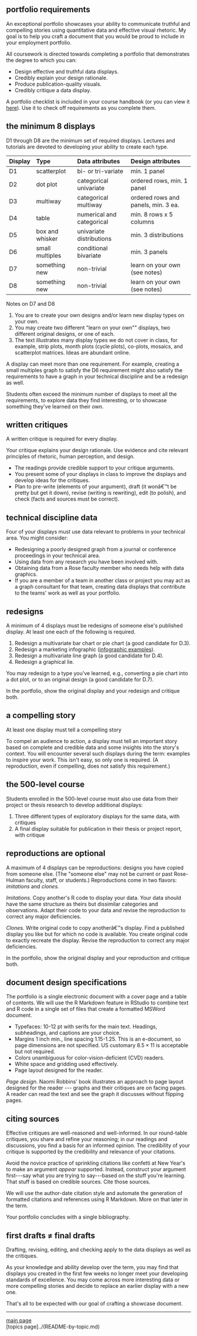 
portfolio requirements
----------------------

An exceptional portfolio showcases your ability to communicate truthful and compelling stories using quantitative data and effective visual rhetoric. My goal is to help you craft a document that you would be proud to include in your employment portfolio.

All coursework is directed towards completing a portfolio that demonstrates the degree to which you can:

-   Design effective and truthful data displays.
-   Credibly explain your design rationale.
-   Produce publication-quality visuals.
-   Credibly critique a data display.

A portfolio checklist is included in your course handbook (or you can view it [here](../cm/folio-02_portfolio-checklist.pdf)). Use it to check off requirements as you complete them.

the minimum 8 displays
----------------------

D1 through D8 are the minimum set of required displays. Lectures and tutorials are devoted to developing your ability to create each type.

| Display | Type            | Data attributes           | Design attributes                   |
|:--------|:----------------|:--------------------------|:------------------------------------|
| D1      | scatterplot     | bi- or tri-variate        | min. 1 panel                        |
| D2      | dot plot        | categorical univariate    | ordered rows, min. 1 panel          |
| D3      | multiway        | categorical multiway      | ordered rows and panels, min. 3 ea. |
| D4      | table           | numerical and categorical | min. 8 rows x 5 columns             |
| D5      | box and whisker | univariate distributions  | min. 3 distributions                |
| D6      | small multiples | conditional bivariate     | min. 3 panels                       |
| D7      | something new   | non-trivial               | learn on your own (see notes)       |
| D8      | something new   | non-trivial               | learn on your own (see notes)       |

Notes on D7 and D8

1.  You are to create your own designs and/or learn new display types on your own.
2.  You may create two different "learn on your own"" displays, two different original designs, or one of each.
3.  The text illustrates many display types we do not cover in class, for example, strip plots, month plots (cycle plots), co-plots, mosaics, and scatterplot matrices. Ideas are abundant online.

A display can meet more than one requirement. For example, creating a small multiples graph to satisfy the D6 requirement might also satisfy the requirements to have a graph in your technical discipline and be a redesign as well.

Students often exceed the minimum number of displays to meet all the requirements, to explore data they find interesting, or to showcase something they've learned on their own.

written critiques
-----------------

A written critique is required for every display.

Your critique explains your design rationale. Use evidence and cite relevant principles of rhetoric, human perception, and design.

-   The readings provide credible support to your critique arguments.
-   You present some of your displays in class to improve the displays and develop ideas for the critiques.
-   Plan to pre-write (elements of your argument), draft (it wonâ€™t be pretty but get it down), revise (writing is rewriting), edit (to polish), and check (facts and sources must be correct).

technical discipline data
-------------------------

Four of your displays must use data relevant to problems in your technical area. You might consider:

-   Redesigning a poorly designed graph from a journal or conference proceedings in your technical area.
-   Using data from any research you have been involved with.
-   Obtaining data from a Rose faculty member who needs help with data graphics.
-   If you are a member of a team in another class or project you may act as a graph consultant for that team, creating data displays that contribute to the teams' work as well as your portfolio.

redesigns
---------

A minimum of 4 displays must be redesigns of someone else's published display. At least one each of the following is required.

1.  Redesign a multivariate bar chart or pie chart (a good candidate for D.3).
2.  Redesign a marketing infographic ([infographic examples](https://www.customermagnetism.com/infographics/what-is-an-infographic/)).
3.  Redesign a multivariate line graph (a good candidate for D.4).
4.  Redesign a graphical lie.

You may redesign to a type you've learned, e.g., converting a pie chart into a dot plot, or to an original design (a good candidate for D.7).

In the portfolio, show the original display and your redesign and critique both.

a compelling story
------------------

At least one display must tell a compelling story

To compel an audience to action, a display must tell an important story based on complete and credible data and some insights into the story's context. You will encounter several such displays during the term: examples to inspire your work. This isn't easy, so only one is required. (A reproduction, even if compelling, does not satisfy this requirement.)

the 500-level course
--------------------

Students enrolled in the 500-level course must also use data from their project or thesis research to develop additional displays:

1.  Three different types of exploratory displays for the same data, with critiques
2.  A final display suitable for publication in their thesis or project report, with critique

reproductions are optional
--------------------------

A maximum of 4 displays can be reproductions: designs you have copied from someone else. (The "someone else" may not be current or past Rose-Hulman faculty, staff, or students.) Reproductions come in two flavors: *imitations* and *clones.*

*Imitations.* Copy another's R code to display your data. Your data should have the same structure as theirs but dissimilar categories and observations. Adapt their code to your data and revise the reproduction to correct any major deficiencies.

*Clones.* Write original code to copy anotherâ€™s display. Find a published display you like but for which no code is available. You create original code to exactly recreate the display. Revise the reproduction to correct any major deficiencies.

In the portfolio, show the original display and your reproduction and critique both.

document design specifications
------------------------------

The portfolio is a single electronic document with a cover page and a table of contents. We will use the R Markdown feature in RStudio to combine text and R code in a single set of files that create a formatted MSWord document.

-   Typefaces: 10-12 pt with serifs for the main text. Headings, subheadings, and captions are your choice.
-   Margins 1 inch min., line spacing 1.15-1.25. This is an e-document, so page dimensions are not specified. US customary 8.5 × 11 is acceptable but not required.
-   Colors unambiguous for color-vision-deficient (CVD) readers.
-   White space and gridding used effectively.
-   Page layout designed for the reader.

*Page design*. Naomi Robbins' book illustrates an approach to page layout designed for the reader --- graphs and their critiques are on facing pages. A reader can read the text and see the graph it discusses without flipping pages.

citing sources
--------------

Effective critiques are well-reasoned and well-informed. In our round-table critiques, you share and refine your reasoning; in our readings and discussions, you find a basis for an informed opinion. The credibility of your critique is supported by the credibility and relevance of your citations.

Avoid the novice practice of sprinkling citations like confetti at New Year's to make an argument *appear* supported. Instead, construct your argument first---say what you are trying to say---based on the stuff you're learning. That stuff is based on credible sources. Cite those sources.

We will use the author-date citation style and automate the generation of formatted citations and references using R Markdown. More on that later in the term.

Your portfolio concludes with a single bibliography.

first drafts ≠ final drafts
---------------------------

Drafting, revising, editing, and checking apply to the data displays as well as the critiques.

As your knowledge and ability develop over the term, you may find that displays you created in the first few weeks no longer meet your developing standards of excellence. You may come across more interesting data or more compelling stories and decide to replace an earlier display with a new one.

That's all to be expected with our goal of crafting a showcase document.

------------------------------------------------------------------------

[main page](../README.md)<br> \[topics page\]../(README-by-topic.md)
